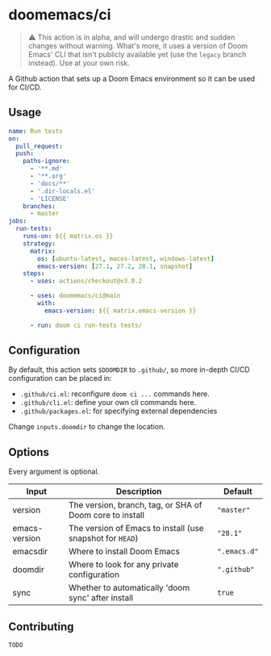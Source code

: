 # doomemacs/ci

> :warning: This action is in alpha, and will undergo drastic and sudden changes
> without warning. What's more, it uses a version of Doom Emacs' CLI that isn't
> publicly available yet (use the `legacy` branch instead). Use at your own
> risk.

A Github action that sets up a Doom Emacs environment so it can be used for
CI/CD.

## Usage
```yml
name: Run tests
on:
  pull_request:
  push:
    paths-ignore:
      - '**.md'
      - '**.org'
      - 'docs/**'
      - '.dir-locals.el'
      - 'LICENSE'
    branches:
      - master
jobs:
  run-tests:
    runs-on: ${{ matrix.os }}
    strategy:
      matrix:
        os: [ubuntu-latest, macos-latest, windows-latest]
        emacs-version: [27.1, 27.2, 28.1, snapshot]
    steps:
      - uses: actions/checkout@v3.0.2

      - uses: doomemacs/ci@main
        with:
          emacs-version: ${{ matrix.emacs-version }}

      - run: doom ci run-tests tests/
```

## Configuration
By default, this action sets `$DOOMDIR` to `.github/`, so more in-depth CI/CD
configuration can be placed in:

- `.github/ci.el`: reconfigure `doom ci ...` commands here.
- `.github/cli.el`: define your own cli commands here.
- `.github/packages.el`: for specifying external dependencies

Change `inputs.doomdir` to change the location.

## Options
Every argument is optional.

| Input         | Description                                               | Default      |
|---------------|-----------------------------------------------------------|--------------|
| version       | The version, branch, tag, or SHA of Doom core to install  | `"master"`   |
| emacs-version | The version of Emacs to install (use snapshot for `HEAD`) | `"28.1"`     |
| emacsdir      | Where to install Doom Emacs                               | `".emacs.d"` |
| doomdir       | Where to look for any private configuration               | `".github"`  |
| sync          | Whether to automatically 'doom sync' after install        | `true`       |

## Contributing
`TODO`
